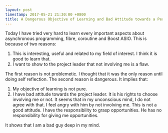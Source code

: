 ```yaml
---
layout: post
timestamp: 2017-05-21 21:30:00 +0800
title: A Dangerous Objective of Learning and Bad Attitude towards a Person
---
```


Today I have tried very hard to learn every important aspects about asynchronous programming, fibre, coroutine and Boost ASIO. This is because of two reasons:

1. This is interesting, useful and related to my field of interest. I think it is good to learn that.
2. I want to show to the project leader that not involving me is a flaw.

The first reason is not problemetic. I thought that it was the only reason until doing self reflection. The second reason is dangerous. It implies that:

1. My objective of learning is not pure.
2. I have bad attitude towards the project leader. It is his rights to choose involving me or not. It seems that in my unconscious mind, I do not agree with that. I feel angry with him by not involving me. This is not a good attitude. I have the responsibility to grasp opportunities. He has no responsibility for giving me opportunities.

It shows that I am a bad guy deep in my mind.
